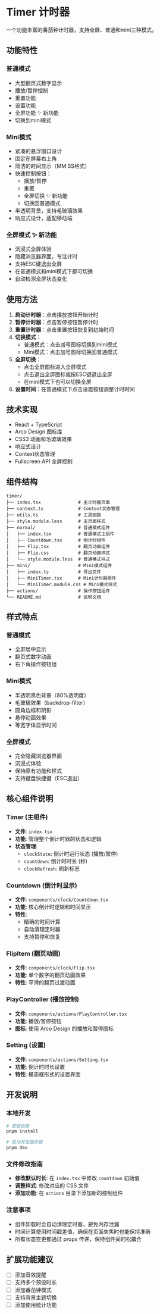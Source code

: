# Timer 计时器

一个功能丰富的番茄钟计时器，支持全屏、普通和mini三种模式。

## 功能特性

### 普通模式

- 大型翻页式数字显示
- 播放/暂停控制
- 重置功能
- 设置功能
- 全屏功能 ✨ 新功能
- 切换到mini模式

### Mini模式

- 紧凑的悬浮窗口设计
- 固定在屏幕右上角
- 简洁的时间显示（MM:SS格式）
- 快速控制按钮：
  - 播放/暂停
  - 重置
  - 全屏切换 ✨ 新功能
  - 切换回普通模式
- 半透明背景，支持毛玻璃效果
- 响应式设计，适配移动端

### 全屏模式 ✨ 新功能

- 沉浸式全屏体验
- 隐藏浏览器界面，专注计时
- 支持ESC键退出全屏
- 在普通模式和mini模式下都可切换
- 自动检测全屏状态变化

## 使用方法

1. **启动计时器**：点击播放按钮开始计时
2. **暂停计时器**：点击暂停按钮暂停计时
3. **重置计时器**：点击重置按钮恢复到初始时间
4. **切换模式**：
   - 普通模式：点击减号图标切换到mini模式
   - Mini模式：点击加号图标切换回普通模式
5. **全屏切换**：
   - 点击全屏图标进入全屏模式
   - 点击退出全屏图标或按ESC键退出全屏
   - 在mini模式下也可以切换全屏
6. **设置时间**：在普通模式下点击设置按钮调整计时时间

## 技术实现

- React + TypeScript
- Arco Design 图标库
- CSS3 动画和毛玻璃效果
- 响应式设计
- Context状态管理
- Fullscreen API 全屏控制

## 组件结构

```
timer/
├── index.tsx              # 主计时器页面
├── context.ts             # Context状态管理
├── utils.ts               # 工具函数
├── style.module.less      # 主页面样式
├── normal/                # 普通模式组件
│   ├── index.tsx          # 普通模式主组件
│   ├── Countdown.tsx      # 倒计时组件
│   ├── Flip.tsx           # 翻页动画组件
│   ├── Flip.css           # 翻页动画样式
│   └── style.module.less  # 普通模式样式
├── mini/                  # Mini模式组件
│   ├── index.ts           # 导出文件
│   ├── MiniTimer.tsx      # Mini计时器组件
│   └── MiniTimer.module.css # Mini模式样式
├── actions/               # 操作按钮组件
└── README.md              # 说明文档
```

## 样式特点

### 普通模式

- 全屏居中显示
- 翻页式数字动画
- 右下角操作按钮组

### Mini模式

- 半透明黑色背景（80%透明度）
- 毛玻璃效果（backdrop-filter）
- 圆角边框和阴影
- 悬停动画效果
- 等宽字体显示时间

### 全屏模式

- 完全隐藏浏览器界面
- 沉浸式体验
- 保持原有功能和样式
- 支持键盘快捷键（ESC退出）

## 核心组件说明

### Timer (主组件)

- **文件**: `index.tsx`
- **功能**: 管理整个倒计时器的状态和逻辑
- **状态管理**:
  - `clockState`: 倒计时运行状态 (播放/暂停)
  - `countdown`: 倒计时时长 (秒)
  - `clockRefresh`: 刷新标志

### Countdown (倒计时显示)

- **文件**: `components/clock/Countdown.tsx`
- **功能**: 核心倒计时逻辑和时间显示
- **特性**:
  - 精确的时间计算
  - 自动清理定时器
  - 支持暂停和恢复

### FlipItem (翻页动画)

- **文件**: `components/clock/Flip.tsx`
- **功能**: 单个数字的翻页动画效果
- **特性**: 平滑的翻页过渡动画

### PlayController (播放控制)

- **文件**: `components/actions/PlayController.tsx`
- **功能**: 播放/暂停按钮
- **图标**: 使用 Arco Design 的播放和暂停图标

### Setting (设置)

- **文件**: `components/actions/Setting.tsx`
- **功能**: 倒计时时长设置
- **特性**: 模态框形式的设置界面

## 开发说明

### 本地开发

```bash
# 安装依赖
pnpm install

# 启动开发服务器
pnpm dev
```

### 文件修改指南

- **修改默认时长**: 在 `index.tsx` 中修改 `countdown` 初始值
- **调整样式**: 修改对应的 CSS 文件
- **添加功能**: 在 `actions` 目录下添加新的控制组件

### 注意事项

- 组件卸载时会自动清理定时器，避免内存泄漏
- 时间计算使用时间戳差值，确保在页面失焦时也能保持准确
- 所有状态变更都通过 props 传递，保持组件间的松耦合

## 扩展功能建议

- [ ] 添加音效提醒
- [ ] 支持多个预设时长
- [ ] 添加番茄钟模式
- [ ] 支持背景主题切换
- [ ] 添加使用统计功能
